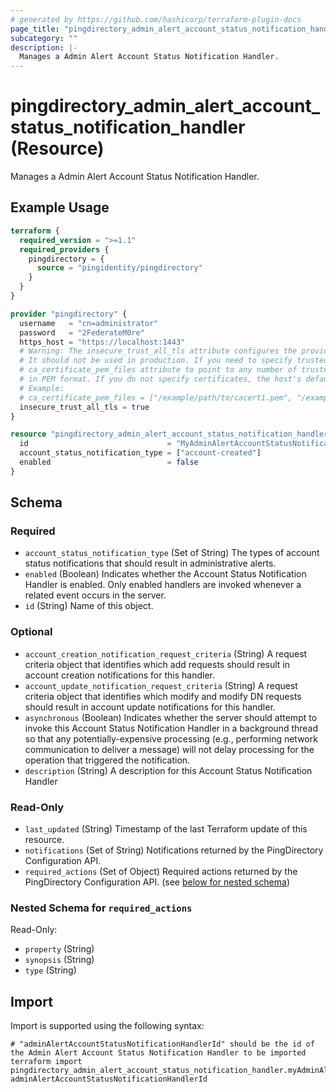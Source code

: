```yaml
---
# generated by https://github.com/hashicorp/terraform-plugin-docs
page_title: "pingdirectory_admin_alert_account_status_notification_handler Resource - terraform-provider-pingdirectory"
subcategory: ""
description: |-
  Manages a Admin Alert Account Status Notification Handler.
---
```


# pingdirectory_admin_alert_account_status_notification_handler (Resource)

Manages a Admin Alert Account Status Notification Handler.

## Example Usage

```terraform
terraform {
  required_version = ">=1.1"
  required_providers {
    pingdirectory = {
      source = "pingidentity/pingdirectory"
    }
  }
}

provider "pingdirectory" {
  username   = "cn=administrator"
  password   = "2FederateM0re"
  https_host = "https://localhost:1443"
  # Warning: The insecure_trust_all_tls attribute configures the provider to trust any certificate presented by the PingDirectory server.
  # It should not be used in production. If you need to specify trusted CA certificates, use the
  # ca_certificate_pem_files attribute to point to any number of trusted CA certificate files
  # in PEM format. If you do not specify certificates, the host's default root CA set will be used.
  # Example:
  # ca_certificate_pem_files = ["/example/path/to/cacert1.pem", "/example/path/to/cacert2.pem"]
  insecure_trust_all_tls = true
}

resource "pingdirectory_admin_alert_account_status_notification_handler" "myAdminAlertAccountStatusNotificationHandler" {
  id                               = "MyAdminAlertAccountStatusNotificationHandler"
  account_status_notification_type = ["account-created"]
  enabled                          = false
}
```

<!-- schema generated by tfplugindocs -->
## Schema

### Required

- `account_status_notification_type` (Set of String) The types of account status notifications that should result in administrative alerts.
- `enabled` (Boolean) Indicates whether the Account Status Notification Handler is enabled. Only enabled handlers are invoked whenever a related event occurs in the server.
- `id` (String) Name of this object.

### Optional

- `account_creation_notification_request_criteria` (String) A request criteria object that identifies which add requests should result in account creation notifications for this handler.
- `account_update_notification_request_criteria` (String) A request criteria object that identifies which modify and modify DN requests should result in account update notifications for this handler.
- `asynchronous` (Boolean) Indicates whether the server should attempt to invoke this Account Status Notification Handler in a background thread so that any potentially-expensive processing (e.g., performing network communication to deliver a message) will not delay processing for the operation that triggered the notification.
- `description` (String) A description for this Account Status Notification Handler

### Read-Only

- `last_updated` (String) Timestamp of the last Terraform update of this resource.
- `notifications` (Set of String) Notifications returned by the PingDirectory Configuration API.
- `required_actions` (Set of Object) Required actions returned by the PingDirectory Configuration API. (see [below for nested schema](#nestedatt--required_actions))

<a id="nestedatt--required_actions"></a>
### Nested Schema for `required_actions`

Read-Only:

- `property` (String)
- `synopsis` (String)
- `type` (String)

## Import

Import is supported using the following syntax:

```shell
# "adminAlertAccountStatusNotificationHandlerId" should be the id of the Admin Alert Account Status Notification Handler to be imported
terraform import pingdirectory_admin_alert_account_status_notification_handler.myAdminAlertAccountStatusNotificationHandler adminAlertAccountStatusNotificationHandlerId
```

